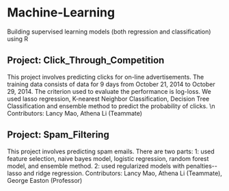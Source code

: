 # Machine-Learning
Building supervised learning models (both regression and classification) using R

## Project: Click_Through_Competition
This project involves predicting clicks for on-line advertisements. The training data consists of data for 9 days from October 21, 2014 to October 29, 2014. The criterion used to evaluate the performance is log-loss. 
We used lasso regression, K-nearest Neighbor Classification, Decision Tree Classification and ensemble method to predict the probability of clicks. \n
Contributors: Lancy Mao, Athena Li (Teammate)

## Project: Spam_Filtering
This project involves predicting spam emails. 
There are two parts: 
1: used feature selection, naive bayes model, logistic regression, random forest model, and ensemble method.
2: used regularized models with penalties--lasso and ridge regression.
Contributors: Lancy Mao, Athena Li (Teammate), George Easton (Professor)

